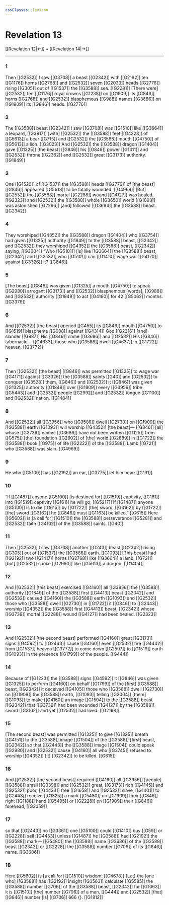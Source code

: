 ```yaml
---
cssClasses: lexicon
---
```


# Revelation 13

[[Revelation 12|←]] • [[Revelation 14|→]]

---

### 1
Then [[G2532]] I saw [[G3708]] a beast [[G2342]] with [[G2192]] ten [[G1176]] horns [[G2768]] and [[G2532]] seven [[G2033]] heads [[G2776]] rising [[G305]] out of [[G1537]] the [[G3588]] sea. [[G2281]] [There were] [[G2532]] ten [[G1176]] royal crowns [[G1238]] on [[G1909]] its [[G846]] horns [[G2768]] and [[G2532]] blasphemous [[G988]] names [[G3686]] on [[G1909]] its [[G846]] heads. [[G2776]]

### 2
The [[G3588]] beast [[G2342]] I saw [[G3708]] was [[G1510]] like [[G3664]] a leopard, [[G3917]] [with] [[G2532]] the [[G3588]] feet [[G4228]] of [[G5613]] a bear [[G715]] and [[G2532]] the [[G3588]] mouth [[G4750]] of [[G5613]] a lion. [[G3023]] And [[G2532]] the [[G3588]] dragon [[G1404]] gave [[G1325]] [the beast] [[G846]] his [[G846]] power [[G1411]] and [[G2532]] throne [[G2362]] and [[G2532]] great [[G3173]] authority. [[G1849]]

### 3
One [[G1520]] of [[G1537]] the [[G3588]] heads [[G2776]] of [the beast] [[G846]] appeared [[G5613]] to be fatally wounded. [[G4969]] [But] [[G2532]] the [[G3588]] mortal [[G2288]] wound [[G4127]] was healed, [[G2323]] and [[G2532]] the [[G3588]] whole [[G3650]] world [[G1093]] was astonished [[G2296]] [and] followed [[G3694]] the [[G3588]] beast. [[G2342]]

### 4
They worshiped [[G4352]] the [[G3588]] dragon [[G1404]] who [[G3754]] had given [[G1325]] authority [[G1849]] to the [[G3588]] beast, [[G2342]] and [[G2532]] they worshiped [[G4352]] the [[G3588]] beast, [[G2342]] saying, [[G3004]] “Who [[G5101]] [is] like [[G3664]] the [[G3588]] beast, [[G2342]] and [[G2532]] who [[G5101]] can [[G1410]] wage war [[G4170]] against [[G3326]] it? [[G846]]

### 5
[The beast] [[G846]] was given [[G1325]] a mouth [[G4750]] to speak [[G2980]] arrogant [[G3173]] and [[G2532]] blasphemous [words], [[G988]] and [[G2532]] authority [[G1849]] to act [[G4160]] for 42 [[G5062]] months. [[G3376]]

### 6
And [[G2532]] [the beast] opened [[G455]] its [[G846]] mouth [[G4750]] to [[G1519]] blaspheme [[G988]] against [[G4314]] God [[G2316]] [and] slander [[G987]] His [[G846]] name [[G3686]] and [[G2532]] His [[G846]] tabernacle— [[G4633]] those who [[G3588]] dwell [[G4637]] in [[G1722]] heaven. [[G3772]]

### 7
Then [[G2532]] [the beast] [[G846]] was permitted [[G1325]] to wage war [[G4171]] against [[G3326]] the [[G3588]] saints [[G40]] and [[G2532]] to conquer [[G3528]] them, [[G846]] and [[G2532]] it [[G846]] was given [[G1325]] authority [[G1849]] over [[G1909]] every [[G3956]] tribe [[G5443]] and [[G2532]] people [[G2992]] and [[G2532]] tongue [[G1100]] and [[G2532]] nation. [[G1484]]

### 8
And [[G2532]] all [[G3956]] who [[G3588]] dwell [[G2730]] on [[G1909]] the [[G3588]] earth [[G1093]] will worship [[G4352]] [the beast]— [[G846]] [all] whose [[G3739]] names [[G3686]] have not been written [[G1125]] from [[G575]] [the] foundation [[G2602]] of [the] world [[G2889]] in [[G1722]] the [[G3588]] book [[G975]] of life [[G2222]] of the [[G3588]] Lamb [[G721]] who [[G3588]] was slain. [[G4969]]

### 9
He who [[G5100]] has [[G2192]] an ear, [[G3775]] let him hear: [[G191]]

### 10
“If [[G1487]] anyone [[G5100]] [is destined for] [[G1519]] captivity, [[G161]] into [[G1519]] captivity [[G161]] he will go; [[G5217]] if [[G1487]] anyone [[G5100]] is to die [[G615]] by [[G1722]] [the] sword, [[G3162]] by [[G1722]] [the] sword [[G3162]] he [[G846]] must [[G1163]] be killed.” [[G615]] Here [[G5602]] is [a call for] [[G1510]] the [[G3588]] perseverance [[G5281]] and [[G2532]] faith [[G4102]] of the [[G3588]] saints. [[G40]]

### 11
Then [[G2532]] I saw [[G3708]] another [[G243]] beast [[G2342]] rising [[G305]] out of [[G1537]] the [[G3588]] earth. [[G1093]] [This beast] had [[G2192]] two [[G1417]] horns [[G2768]] like [[G3664]] a lamb, [[G721]] [but] [[G2532]] spoke [[G2980]] like [[G5613]] a dragon. [[G1404]]

### 12
And [[G2532]] [this beast] exercised [[G4160]] all [[G3956]] the [[G3588]] authority [[G1849]] of the [[G3588]] first [[G4413]] beast [[G2342]] and [[G2532]] caused [[G4160]] the [[G3588]] earth [[G1093]] and [[G2532]] those who [[G3588]] dwell [[G2730]] in [[G1722]] it [[G846]] to [[G2443]] worship [[G4352]] the [[G3588]] first [[G4413]] beast, [[G2342]] whose [[G3739]] mortal [[G2288]] wound [[G4127]] had been healed. [[G2323]]

### 13
And [[G2532]] [the second beast] performed [[G4160]] great [[G3173]] signs [[G4592]] to [[G2443]] cause [[G4160]] even [[G2532]] fire [[G4442]] from [[G1537]] heaven [[G3772]] to come down [[G2597]] to [[G1519]] earth [[G1093]] in the presence [[G1799]] of the people. [[G444]]

### 14
Because of [[G1223]] the [[G3588]] signs [[G4592]] it [[G846]] was given [[G1325]] to perform [[G4160]] on behalf [[G1799]] of the [first] [[G3588]] beast, [[G2342]] it deceived [[G4105]] those who [[G3588]] dwell [[G2730]] on [[G1909]] the [[G3588]] earth, [[G1093]] telling [[G3004]] [them] [[G1093]] to make [[G4160]] an image [[G1504]] to the [[G3588]] beast [[G2342]] that [[G3739]] had been wounded [[G4127]] by the [[G3588]] sword [[G3162]] and yet [[G2532]] had lived. [[G2198]]

### 15
[The second beast] was permitted [[G1325]] to give [[G1325]] breath [[G4151]] to the [[G3588]] image [[G1504]] of the [[G3588]] [first] beast, [[G2342]] so that [[G2443]] the [[G3588]] image [[G1504]] could speak [[G2980]] and [[G2532]] cause [[G4160]] all who [[G3745]] refused to worship [[G4352]] [it] [[G2342]] to be killed. [[G615]]

### 16
And [[G2532]] [the second beast] required [[G4160]] all [[G3956]] [people] [[G3588]] small [[G3398]] and [[G2532]] great, [[G3173]] rich [[G4145]] and [[G2532]] poor, [[G4434]] free [[G1658]] and [[G2532]] slave, [[G1401]] to [[G2443]] receive [[G1325]] a mark [[G5480]] on [[G1909]] their [[G846]] right [[G1188]] hand [[G5495]] or [[G2228]] on [[G1909]] their [[G846]] forehead, [[G3359]]

### 17
so that [[G2443]] no [[G3361]] one [[G5100]] could [[G1410]] buy [[G59]] or [[G2228]] sell [[G4453]] unless [[G1487]] he [[G3588]] had [[G2192]] the [[G3588]] mark— [[G5480]] the [[G3588]] name [[G3686]] of the [[G3588]] beast [[G2342]] or [[G2228]] the [[G3588]] number [[G706]] of its [[G846]] name. [[G3686]]

### 18
Here [[G5602]] is [a call for] [[G1510]] wisdom: [[G4678]] {Let} the [one who] [[G3588]] has [[G2192]] insight [[G3563]] calculate [[G5585]] the [[G3588]] number [[G706]] of the [[G3588]] beast, [[G2342]] for [[G1063]] it is [[G1510]] [the] number [[G706]] of a man, [[G444]] and [[G2532]] [that] [[G846]] number [is] [[G706]] 666 {}. [[G1812]]

